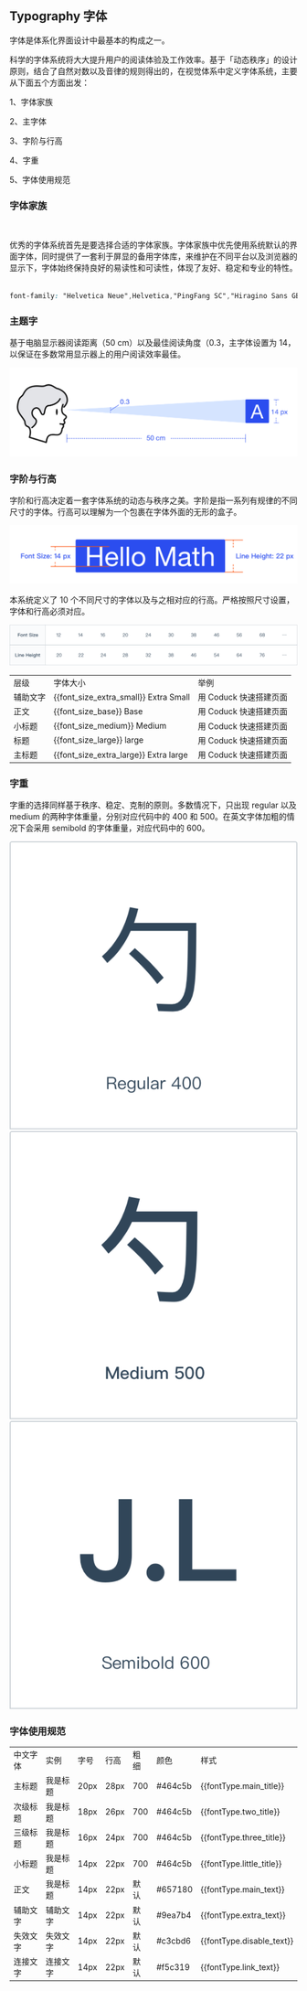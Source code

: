 <script>
  import bus from '../../bus';
  import { ACTION_USER_CONFIG_UPDATE } from '../../components/theme/constant.js';
  const varMap = [
    '$--font-size-extra-large',
    '$--font-size-large',
    '$--font-size-medium',
    '$--font-size-base',
    '$--font-size-small',
    '$--font-size-extra-small'
  ];
  const original = {
    'font_size_extra_large': '20px',
    'font_size_large': '18px',
    'font_size_medium': '16px',
    'font_size_base': '14px',
    'font_size_small': '13px',
    'font_size_extra_small': '12px'
  }
  export default {
    created() {
      bus.$on(ACTION_USER_CONFIG_UPDATE, this.setGlobal);
    },
    mounted() {
      this.setGlobal();
    },
    methods: {
      tintColor(color, tint) {
        return tintColor(color, tint);
      },
      setGlobal() {
        if (window.userThemeConfig) {
          this.global = window.userThemeConfig.global;
        }
      }
    },
    data() {
      return {
        global: {},
        'font_size_extra_large': '',
        'font_size_large': '',
        'font_size_medium': '',
        'font_size_base': '',
        'font_size_small': '',
        'font_size_extra_small': '',
        fontType:{
          main_title:   'font-size:20px;line-height:28px;font-weight:700;color:#464c5b;',
          two_title:    'font-size:18px;line-height:26px;font-weight:700;color:#464c5b;',
          three_title:  'font-size:16px;line-height:24px;font-weight:700;color:#464c5b;',
          little_title: 'font-size:14px;line-height:22px;font-weight:700;color:#464c5b;',

          main_text:    'font-size:14px;line-height:22px;color:#657180;',
          extra_text:   'font-size:14px;line-height:22px;color:#9ea7b4;',
          disable_text: 'font-size:14px;line-height:22px;color:#c3cbd6;',
          link_text:    'font-size:14px;line-height:22px;color:#f5c319;',
        }
      }
    },
    watch: {
      global: {
        immediate: true,
        handler(value) {
          varMap.forEach((v) => {
            const key = v.replace('$--', '').replace(/-/g, '_')
            if (value[v]) {
              this[key] = value[v]
            } else {
              this[key] = original[key]
            }
          });
        }
      }
    },
  }
</script>

## Typography 字体

字体是体系化界面设计中最基本的构成之一。

科学的字体系统将大大提升用户的阅读体验及工作效率。基于「动态秩序」的设计原则，结合了自然对数以及音律的规则得出的，在视觉体系中定义字体系统，主要从下面五个方面出发：

1、字体家族

2、主字体

3、字阶与行高

4、字重

5、字体使用规范



### 字体家族
<div class="demo-term-box">
<img src="../../assets/images/term-pingfang.png" alt="">
<img src="../../assets/images/term-hiragino.png" alt="">
<img src="../../assets/images/term-microsoft.png" alt="">
<img src="../../assets/images/term-sf.png" alt="">
<img src="../../assets/images/term-helvetica.png" alt="">
<img src="../../assets/images/term-arial.png" alt="">
</div>

优秀的字体系统首先是要选择合适的字体家族。字体家族中优先使用系统默认的界面字体，同时提供了一套利于屏显的备用字体库，来维护在不同平台以及浏览器的显示下，字体始终保持良好的易读性和可读性，体现了友好、稳定和专业的特性。



```css

font-family: "Helvetica Neue",Helvetica,"PingFang SC","Hiragino Sans GB","Microsoft YaHei","微软雅黑",Arial,sans-serif;

```

### 主题字

基于电脑显示器阅读距离（50 cm）以及最佳阅读角度（0.3，主字体设置为 14，以保证在多数常用显示器上的用户阅读效率最佳。

<div class="demo-term-box-one">
  <img src="../../assets/images/font1.png" alt="">
</div>


### 字阶与行高

字阶和行高决定着一套字体系统的动态与秩序之美。字阶是指一系列有规律的不同尺寸的字体。行高可以理解为一个包裹在字体外面的无形的盒子。

<div class="demo-term-box-one">
  <img src="../../assets/images/font2.png" alt="">
</div>

本系统定义了 10 个不同尺寸的字体以及与之相对应的行高。严格按照尺寸设置，字体和行高必须对应。

<div class="demo-term-box-one">
  <img src="../../assets/images/font3.png" alt="">
</div>

<table class="demo-typo-size">
  <tbody>
  <tr
    >
      <td>层级</td>
      <td>字体大小</td>
      <td class="color-dark-light">举例</td>
    </tr>
    <tr
    :style="{ fontSize: font_size_extra_small }"
    >
      <td>辅助文字</td>
      <td class="color-dark-light">{{font_size_extra_small}} Extra Small</td>
      <td>用 Coduck 快速搭建页面</td>
    </tr>
    <tr
    :style="{ fontSize: font_size_base }"
    >
      <td>正文</td>
      <td class="color-dark-light">{{font_size_base}} Base</td>
      <td>用 Coduck 快速搭建页面</td>
    </tr>
    <tr
    :style="{ fontSize: font_size_medium }"
    >
      <td>小标题</td>
      <td class="color-dark-light">{{font_size_medium}} Medium</td>
      <td>用 Coduck 快速搭建页面</td>
    </tr>
    <tr
    :style="{ fontSize: font_size_large }"
    >
      <td>标题</td>
      <td class="color-dark-light">{{font_size_large}} large</td>
      <td>用 Coduck 快速搭建页面</td>
    </tr>
    <tr
    :style="{ fontSize: font_size_extra_large }"
    >
      <td>主标题</td>
      <td class="color-dark-light">{{font_size_extra_large}} Extra large</td>
      <td>用 Coduck 快速搭建页面</td>
    </tr>
  </tbody>
</table>

### 字重

字重的选择同样基于秩序、稳定、克制的原则。多数情况下，只出现 regular 以及 medium 的两种字体重量，分别对应代码中的 400 和 500。在英文字体加粗的情况下会采用 semibold 的字体重量，对应代码中的 600。

<div class="demo-term-box">
<img src="../../assets/images/font3-1.png" alt="">
<img src="../../assets/images/font3-2.png" alt="">
<img src="../../assets/images/font3-3.png" alt="">

</div>

### 字体使用规范

<table class="demo-typo-size">
  <tbody>
    <tr>
      <td>中文字体</td> <td>实例</td><td>字号</td><td>行高</td><td>粗细</td><td>颜色</td><td>样式</td>
    </tr>
    <tr>
      <td :style="fontType.main_title">主标题</td><td :style="fontType.main_title">我是标题</td><td>20px</td><td>28px</td><td>700</td><td>#464c5b</td><td>{{fontType.main_title}}</td>
    </tr>
    <tr>
      <td :style="fontType.two_title">次级标题</td><td :style="fontType.two_title">我是标题</td><td>18px</td><td>26px</td><td>700</td><td>#464c5b</td><td>{{fontType.two_title}}</td>
    </tr>
    <tr>
      <td :style="fontType.three_title">三级标题</td><td :style="fontType.three_title">我是标题</td><td>16px</td><td>24px</td><td>700</td><td>#464c5b</td><td>{{fontType.three_title}}</td>
    </tr>
    <tr>
      <td :style="fontType.little_title">小标题</td><td :style="fontType.little_title">我是标题</td><td>14px</td><td>22px</td><td>700</td><td>#464c5b</td><td>{{fontType.little_title}}</td>
    </tr>
    <tr>
      <td :style="fontType.main_text">正文</td><td :style="fontType.main_text">我是标题</td><td>14px</td><td>22px</td><td>默认</td><td>#657180</td><td>{{fontType.main_text}}</td>
    </tr>
    <tr>
      <td :style="fontType.extra_text">辅助文字</td><td :style="fontType.extra_text">辅助文字</td><td>14px</td><td>22px</td><td>默认</td><td>#9ea7b4</td><td>{{fontType.extra_text}}</td>
    </tr>
    <tr>
      <td :style="fontType.disable_text">失效文字</td><td :style="fontType.disable_text">失效文字</td><td>14px</td><td>22px</td><td>默认</td><td>#c3cbd6</td><td>{{fontType.disable_text}}</td>
    </tr>
    <tr>
      <td :style="fontType.link_text">连接文字</td><td :style="fontType.link_text">连接文字</td><td>14px</td><td>22px</td><td>默认</td><td>#f5c319</td><td>{{fontType.link_text}}</td>
    </tr>
  </tbody>
</table>


